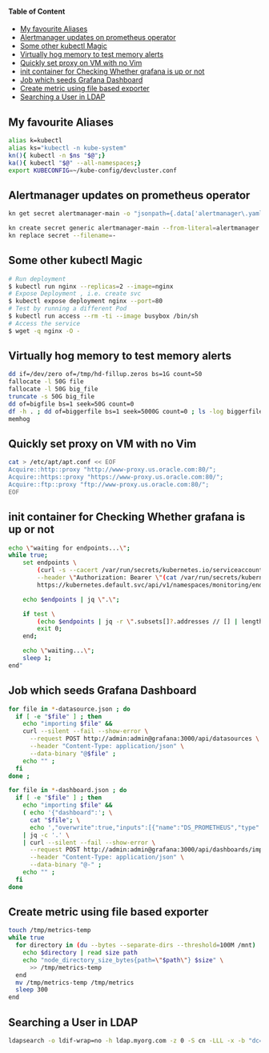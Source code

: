 #### Table of Content
- [My favourite Aliases](#my-favourite-aliases)
- [Alertmanager updates on prometheus operator](#alertmanager-updates-on-prometheus-operator--i-always-forget-this-one-)
- [Some other kubectl Magic](#some-other-kubectl-magic)
- [Virtually hog memory to test memory alerts](#virtually-hog-memory-to-test-memory-alerts)
- [Quickly set proxy on VM with no Vim](#quickly-set-proxy-on-vm-with-no-vim)
- [init container for Checking Whether grafana is up or not](#init-container-for-checking-whether-grafana-is-up-or-not)
- [Job which seeds Grafana Dashboard](#job-which-seeds-grafana-dashboard)
- [Create metric using file based exporter](#create-metric-using-file-based-exporter)
- [Searching a User in LDAP](#searching-a-user-in-ldap)


## My favourite Aliases
```sh
alias k=kubectl
alias ks="kubectl -n kube-system"
kn(){ kubectl -n $ns "$@";}
ka(){ kubectl "$@" --all-namespaces;}
export KUBECONFIG=~/kube-config/devcluster.conf 
```
## Alertmanager updates on prometheus operator
```sh
kn get secret alertmanager-main -o "jsonpath={.data['alertmanager\.yaml']}" | base64 -D

kn create secret generic alertmanager-main --from-literal=alertmanager.yaml="$(< alertmanager.yaml)" --dry-run -oyaml | 
kn replace secret --filename=-
```

## Some other kubectl Magic
```sh
# Run deployment
$ kubectl run nginx --replicas=2 --image=nginx
# Expose Deployment , i.e. create svc
$ kubectl expose deployment nginx --port=80
# Test by running a different Pod
$ kubectl run access --rm -ti --image busybox /bin/sh
# Access the service 
$ wget -q nginx -O -
```

## Virtually hog memory to test memory alerts
```sh
dd if=/dev/zero of=/tmp/hd-fillup.zeros bs=1G count=50
fallocate -l 50G file 
fallocate -l 50G big_file
truncate -s 50G big_file
dd of=bigfile bs=1 seek=50G count=0
df -h . ; dd of=biggerfile bs=1 seek=5000G count=0 ; ls -log biggerfile ; df -h .
memhog
```

## Quickly set proxy on VM with no Vim
```sh
cat > /etc/apt/apt.conf << EOF
Acquire::http::proxy "http://www-proxy.us.oracle.com:80/";
Acquire::https::proxy "https://www-proxy.us.oracle.com:80/";
Acquire::ftp::proxy "ftp://www-proxy.us.oracle.com:80/";
EOF
```

## init container for Checking Whether grafana is up or not

```sh
echo \"waiting for endpoints...\"; 
while true; 
	set endpoints \
		(curl -s --cacert /var/run/secrets/kubernetes.io/serviceaccount/ca.crt \
		--header \"Authorization: Bearer \"(cat /var/run/secrets/kubernetes.io/serviceaccount/token) \
		https://kubernetes.default.svc/api/v1/namespaces/monitoring/endpoints/grafana); 

	echo $endpoints | jq \".\"; 

	if test \
		(echo $endpoints | jq -r \".subsets[]?.addresses // [] | length\") -gt 0; 
		exit 0; 
	end; 

	echo \"waiting...\";
	sleep 1; 
end"
```

## Job which seeds Grafana Dashboard

```sh
for file in *-datasource.json ; do
  if [ -e "$file" ] ; then
    echo "importing $file" &&
    curl --silent --fail --show-error \
      --request POST http://admin:admin@grafana:3000/api/datasources \
      --header "Content-Type: application/json" \
      --data-binary "@$file" ;
    echo "" ;
  fi
done ;

for file in *-dashboard.json ; do
  if [ -e "$file" ] ; then
    echo "importing $file" &&
    ( echo '{"dashboard":'; \
      cat "$file"; \
      echo ',"overwrite":true,"inputs":[{"name":"DS_PROMETHEUS","type":"datasource","pluginId":"prometheus","value":"prometheus"}]}' ) \
    | jq -c '.' \
    | curl --silent --fail --show-error \
      --request POST http://admin:admin@grafana:3000/api/dashboards/import \
      --header "Content-Type: application/json" \
      --data-binary "@-" ;
    echo "" ;
  fi
done
```

## Create metric using file based exporter
```sh
touch /tmp/metrics-temp
while true
  for directory in (du --bytes --separate-dirs --threshold=100M /mnt)
    echo $directory | read size path
    echo "node_directory_size_bytes{path=\"$path\"} $size" \
      >> /tmp/metrics-temp
  end
  mv /tmp/metrics-temp /tmp/metrics
  sleep 300
end
```

## Searching a User in LDAP
```sh
ldapsearch -o ldif-wrap=no -h ldap.myorg.com -z 0 -S cn -LLL -x -b "dc=myorg,dc=com" "phonenumber=1206xxxzzzz"
```
